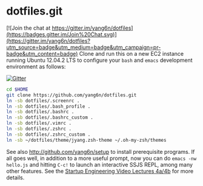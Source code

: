 dotfiles.git
============

[![Join the chat at https://gitter.im/yang6n/dotfiles](https://badges.gitter.im/Join%20Chat.svg)](https://gitter.im/yang6n/dotfiles?utm_source=badge&utm_medium=badge&utm_campaign=pr-badge&utm_content=badge)
Clone and run this on a new EC2 instance running Ubuntu 12.04.2 LTS to
configure your `bash` and `emacs` development environment as follows:

[![Gitter](https://badges.gitter.im/Join%20Chat.svg)](https://gitter.im/yang6n/dotfiles?utm_source=badge&utm_medium=badge&utm_campaign=pr-badge)

```sh
cd $HOME
git clone https://github.com/yang6n/dotfiles.git
ln -sb dotfiles/.screenrc .
ln -sb dotfiles/.bash_profile .
ln -sb dotfiles/.bashrc .
ln -sb dotfiles/.bashrc_custom .
ln -sb dotfiles/.vimrc .
ln -sb dotfiles/.zshrc .
ln -sb dotfiles/.zshrc_custom .
ln -sb ~/dotfiles/theme/jyang.zsh-theme ~/.oh-my-zsh/themes
```

See also http://github.com/yang6n/setup to install prerequisite
programs. If all goes well, in addition to a more useful prompt, now you can
do `emacs -nw hello.js` and hitting `C-c!` to launch an interactive SSJS
REPL, among many other features. See the
[Startup Engineering Video Lectures 4a/4b](https://class.coursera.org/startup-001/lecture/index)
for more details.
